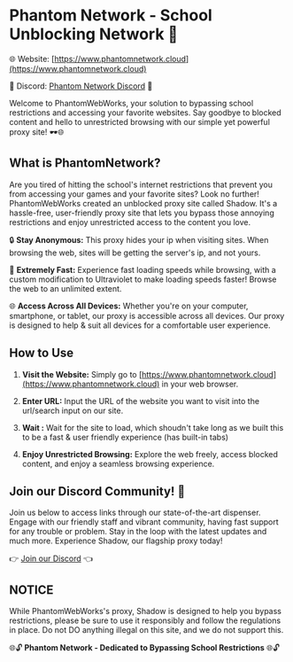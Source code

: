 # **Phantom Network - School Unblocking Network** 🚀

🌐 Website: [https://www.phantomnetwork.cloud](https://www.phantomnetwork.cloud)

📣 Discord: [Phantom Network Discord](https://discord.gg/p9h3dTHAMA) 🎉

Welcome to PhantomWebWorks, your solution to bypassing school restrictions and accessing your favorite websites. Say goodbye to blocked content and hello to unrestricted browsing with our simple yet powerful proxy site! 🕶️🌐

## What is PhantomNetwork?

Are you tired of hitting the school's internet restrictions that prevent you from accessing your games and your favorite sites? Look no further! PhantomWebWorks created an unblocked proxy site called Shadow. It's a hassle-free, user-friendly proxy site that lets you bypass those annoying restrictions and enjoy unrestricted access to the content you love.

🔒 **Stay Anonymous:** This proxy hides your ip when visiting sites. When browsing the web, sites will be getting the server's ip, and not yours. 

🚀 **Extremely Fast:** Experience fast loading speeds while browsing, with a custom modification to Ultraviolet to make loading speeds faster! Browse the web to an unlimited extent.

🌐 **Access Across All Devices:** Whether you're on your computer, smartphone, or tablet, our proxy is accessible across all devices. Our proxy is designed to help & suit all devices for a comfortable user experience.

## How to Use

1. **Visit the Website:** Simply go to [https://www.phantomnetwork.cloud](https://www.phantomnetwork.cloud) in your web browser.

2. **Enter URL:** Input the URL of the website you want to visit into the url/search input on our site.

3. **Wait :** Wait for the site to load, which shoudn't take long as we built this to be a fast & user friendly experience (has built-in tabs)
4. **Enjoy Unrestricted Browsing:** Explore the web freely, access blocked content, and enjoy a seamless browsing experience.

## Join our Discord Community! 🎉

Join us below to access links through our state-of-the-art dispenser. Engage with our friendly staff and vibrant community, having fast support for any trouble or problem. Stay in the loop with the latest updates and much more. Experience Shadow, our flagship proxy today!

👉 [Join our Discord](https://discord.gg/p9h3dTHAMA) 👈

## NOTICE

While PhantomWebWorks's proxy, Shadow is designed to help you bypass restrictions, please be sure to use it responsibly and follow the regulations in place. Do not DO anything illegal on this site, and we do not support this.

🌐🔓 **Phantom Network - Dedicated to Bypassing School Restrictions** 🌐🔓
